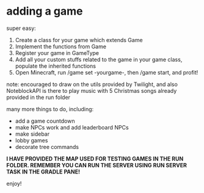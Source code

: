 # adding a game
super easy:
1. Create a class for your game which extends Game
2. Implement the functions from Game
3. Register your game in GameType
4. Add all your custom stuffs related to the game in your game class, populate the inherited functions
5. Open Minecraft, run /game set -yourgame-, then /game start, and profit!

note: encouraged to draw on the utils provided by Twilight, and also NoteblockAPI is there to play music with 5 Christmas songs already provided in the run folder

many more things to do, including:
- add a game countdown
- make NPCs work and add leaderboard NPCs
- make sidebar
- lobby games
- decorate tree commands

**I HAVE PROVIDED THE MAP USED FOR TESTING GAMES IN THE RUN FOLDER. REMEMBER YOU CAN RUN THE SERVER USING RUN SERVER TASK IN THE GRADLE PANE!**

enjoy!